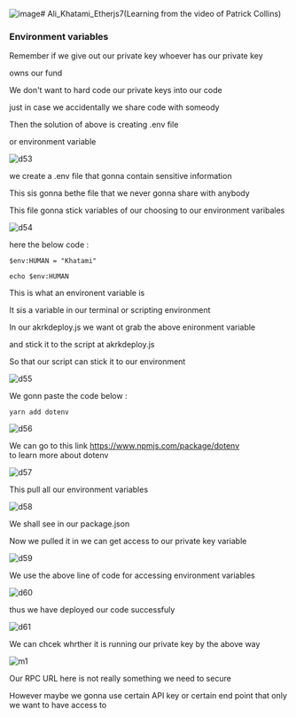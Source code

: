 ![image](https://github.com/C191068/Ali_Khatami_EtherJs7/assets/89090776/bb83ff33-2dd3-41fd-a8a8-7e2172c1f710)# Ali_Khatami_Etherjs7(Learning from the video of Patrick Collins)

### Environment variables 

Remember if we give out our private key whoever has our private key <br>

owns our fund <br>

We don't want to hard code our private keys into our code <br>

just in case we accidentally we share code with someody <br>

Then the solution of above is creating .env file <br>

or environment variable <br>


![d53](https://github.com/C191068/Ali_Khatami_EtherJs7/assets/89090776/2d87449b-cfcb-485e-8046-5d10e0b8c6f4)

we create a .env file that gonna contain sensitive information <br>

This sis gonna bethe file that we never gonna share with anybody <br>

This file gonna stick variables of our choosing to our environment varibales <br>

![d54](https://github.com/C191068/Ali_Khatami_EtherJs7/assets/89090776/c9e1765b-1209-4d4d-895d-c993e0ba82e8)

here the below code :

```
$env:HUMAN = "Khatami"
```

```
echo $env:HUMAN
```


This is what an environent variable is <br>

It sis a variable in our terminal or scripting environment <br>

In our akrkdeploy.js we want ot grab the above enironment variable <br>

and stick it to the script at akrkdeploy.js <br>

So that our script can stick it to our environment <br>

![d55](https://github.com/C191068/Ali_Khatami_EtherJs7/assets/89090776/71147c7b-234f-4257-be0d-6f2f398abee3)

We gonn paste the code below :

```
yarn add dotenv
```


![d56](https://github.com/C191068/Ali_Khatami_EtherJs7/assets/89090776/fe5205df-9d1d-443b-95cc-676c97e38c8f)

We can go to this link  https://www.npmjs.com/package/dotenv <br>
to learn more about dotenv <br>



![d57](https://github.com/C191068/Ali_Khatami_EtherJs7/assets/89090776/5c10ef85-2e47-45f1-8b2d-b6b1a4450005)

This pull all our environment variables <br>

![d58](https://github.com/C191068/Ali_Khatami_EtherJs7/assets/89090776/314af8a8-f668-428d-a3cf-d5cf78b78dee)

We shall see in our package.json <br>

Now we pulled it in we can get access to our private key variable <br>

![d59](https://github.com/C191068/Ali_Khatami_EtherJs7/assets/89090776/a49d59ce-051f-4e65-a38c-f019e2207ece)

We use the above line of code for accessing environment variables <br>

![d60](https://github.com/C191068/Ali_Khatami_EtherJs7/assets/89090776/710f4564-06de-4b31-bbd1-3fea62844e7e)

thus we have deployed our code successfuly <br>


![d61](https://github.com/C191068/Ali_Khatami_EtherJs7/assets/89090776/420ae2a4-bb5b-4451-bb11-7b3eb6028711)

We can chcek whrther it is running our private key by the above way <br>

![m1](https://github.com/C191068/Ali_Khatami_EtherJs7/assets/89090776/a65aa485-3ae4-4d49-8a74-ad1d4601eaf3)

Our RPC URL here is not really something we need to secure <br>

However maybe we gonna use certain API key or certain end point that only we want to have access to  <br>















